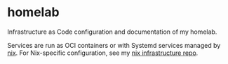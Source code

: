 # homelab
Infrastructure as Code configuration and documentation of my homelab.

Services are run as OCI containers or with Systemd services managed by [nix](https://nixos.org/). For Nix-specific configuration, see my [nix infrastructure repo](https://github.com/0xConnorRhodes/nix-forge).
